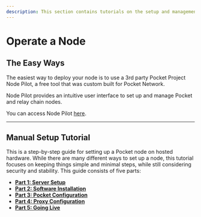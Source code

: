 ```yaml
---
description: This section contains tutorials on the setup and management of Pocket nodes.
---
```


# Operate a Node

## **The Easy Ways**

The easiest way to deploy your node is to use a 3rd party Pocket Project Node Pilot, a free tool that was custom built for Pocket Network.

Node Pilot provides an intuitive user interface to set up and manage Pocket and relay chain nodes.

You can access Node Pilot [here](https://nodepilot.tech/).

***

## **Manual Setup Tutorial**

This is a step-by-step guide for setting up a Pocket node on hosted hardware. While there are many different ways to set up a node, this tutorial focuses on keeping things simple and minimal steps, while still considering security and stability. This guide consists of five parts:

* [**Part 1: Server Setup**](manual-node-setup-guide/part-1-server-setup.md)
* [**Part 2: Software Installation**](manual-node-setup-guide/part-2-software-installation.md)
* [**Part 3: Pocket Configuration**](manual-node-setup-guide/part-3-pocket-configuration.md)
* [**Part 4: Proxy Configuration**](manual-node-setup-guide/part-4-proxy-configuration.md)
* [**Part 5: Going Live**](manual-node-setup-guide/part-5-going-live.md)
